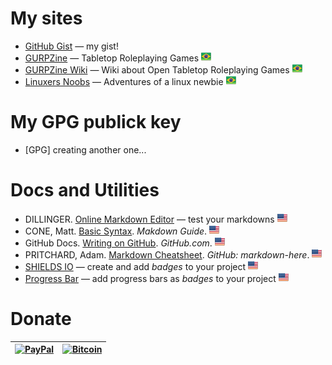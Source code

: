 # My sites

* [GitHub Gist](https://gist.github.com/nerun) — my gist!
* [GURPZine](https://www.gurpzine.com.br) — Tabletop Roleplaying Games ![brazilian portuguese][br]
* [GURPZine Wiki](https://www.gurpzine.com.br/wiki) — Wiki about Open Tabletop Roleplaying Games ![brazilian portuguese][br]
* [Linuxers Noobs](http://linuxernoob.blogspot.com) — Adventures of a linux newbie ![brazilian portuguese][br]

[br]: flag-br.png

# My GPG publick key
* [GPG] creating another one...

# Docs and Utilities

* DILLINGER. [Online Markdown Editor](https://dillinger.io) — test your markdowns ![english][us]
* CONE, Matt. [Basic Syntax](https://www.markdownguide.org/basic-syntax). *Makdown Guide*. ![english][us]
* GitHub Docs. [Writing on GitHub](https://docs.github.com/en/get-started/writing-on-github). _GitHub.com_. ![english][us]
* PRITCHARD, Adam. [Markdown Cheatsheet](https://github.com/adam-p/markdown-here/wiki/Markdown-Cheatsheet). _GitHub: markdown-here_. ![english][us]
* [SHIELDS IO](https://shields.io/) — create and add *badges* to your project ![english][us]
* [Progress Bar](https://github.com/fredericojordan/progress-bar) — add progress bars as *badges* to your project ![english][us]

[us]: flag-us.png

# Donate

| [![PayPal](https://www.paypalobjects.com/en_US/i/btn/btn_donateCC_LG.gif)](https://www.paypal.com/donate/?hosted_button_id=T95ZWHGTG2GT2) | [![Bitcoin](https://i.stack.imgur.com/MnQ6V.png)](https://www.blockchain.com/explorer/addresses/btc/bc1q8uk7cxujtxfguxcqw9l7889zwee86q582ysgcf) |
|:-------------:|:-------------:|

<!--
**nerun/nerun** is a ✨ _special_ ✨ repository because its `README.md` (this file) appears on your GitHub profile.

Here are some ideas to get you started:

- 🔭 I’m currently working on ...
- 🌱 I’m currently learning ...
- 👯 I’m looking to collaborate on ...
- 🤔 I’m looking for help with ...
- 💬 Ask me about ...
- 📫 How to reach me: ...
- 😄 Pronouns: ...
- ⚡ Fun fact: ...
-->
